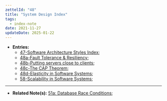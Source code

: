 ```yaml
---
zettelId: "48"
title: "System Design Index"
tags:
  - index-note
date: 2021-11-27
updateDate: 2025-01-22
---
```


- **Entries:**
  - [47-Software Architecture Styles Index](/notes/47/);
  - [48a-Fault Tolerance & Resiliency](/notes/48a/);
  - [48b-Putting servers close to clients](/notes/48b/);
  - [48c-The CAP Theorem](/notes/48c/);
  - [48d-Elasticity in Software Systems](/notes/48d/);
  - [58-Scalability in Software Systems](/notes/58/);

---

- **Related Note(s):** [51a: Database Race Conditions](/notes/51a/);
